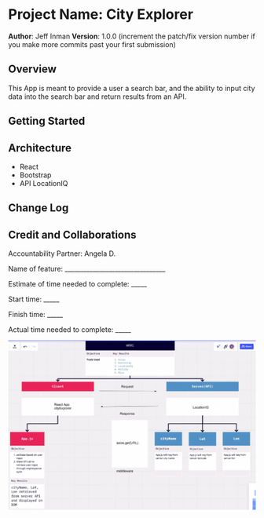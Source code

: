 # Project Name: City Explorer

**Author**: Jeff Inman
**Version**: 1.0.0 (increment the patch/fix version number if you make more commits past your first submission)

## Overview
This App is meant to provide a user a search bar, and the ability to input city data into the search bar and return results from an API.

## Getting Started
<!-- What are the steps that a user must take in order to build this app on their own machine and get it running? -->

## Architecture
- React
- Bootstrap
- API LocationIQ

## Change Log
<!-- Use this area to document the iterative changes made to your application as each feature is successfully implemented. Use time stamps. Here's an example:

01-01-2001 4:59pm - Application now has a fully-functional express server, with a GET route for the location resource. -->

## Credit and Collaborations
Accountability Partner: Angela D.

Name of feature: ________________________________

Estimate of time needed to complete: _____

Start time: _____

Finish time: _____

Actual time needed to complete: _____

![Flow Diagram](wireframe.JPG)